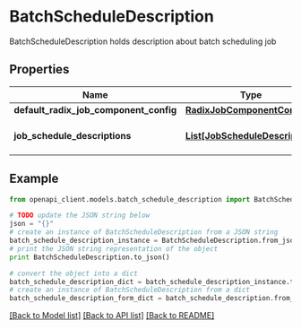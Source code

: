 # BatchScheduleDescription

BatchScheduleDescription holds description about batch scheduling job

## Properties
Name | Type | Description | Notes
------------ | ------------- | ------------- | -------------
**default_radix_job_component_config** | [**RadixJobComponentConfig**](RadixJobComponentConfig.md) |  | [optional] 
**job_schedule_descriptions** | [**List[JobScheduleDescription]**](JobScheduleDescription.md) | JobScheduleDescriptions descriptions of jobs to schedule within the batch | 

## Example

```python
from openapi_client.models.batch_schedule_description import BatchScheduleDescription

# TODO update the JSON string below
json = "{}"
# create an instance of BatchScheduleDescription from a JSON string
batch_schedule_description_instance = BatchScheduleDescription.from_json(json)
# print the JSON string representation of the object
print BatchScheduleDescription.to_json()

# convert the object into a dict
batch_schedule_description_dict = batch_schedule_description_instance.to_dict()
# create an instance of BatchScheduleDescription from a dict
batch_schedule_description_form_dict = batch_schedule_description.from_dict(batch_schedule_description_dict)
```
[[Back to Model list]](../README.md#documentation-for-models) [[Back to API list]](../README.md#documentation-for-api-endpoints) [[Back to README]](../README.md)


